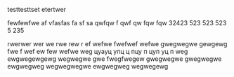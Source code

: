 testtesttset
etertwer


fewfewfwe
af
vfasfas
fa
sf
sa
qwfqw
f
qwf
qw
fqw
fqw
32423
523
523
523
5
235

rwerwer
wer
we
rwe
rew
r
ef
wefwe
fwefwef
wefwe
gwegwegwe
gewgewg
fwe
f
wef
ew
few
wefwe
weg
цуауц
упц
ц
пцу
п
цуп
уц
п
weg
ewgwegewgewg
wegwegwe
gwe
fwegfwegew
gwegwegwe
gwegwegwe
ewgwegweg
wegwegwegwe
ewgwegweg
wegwegewg
